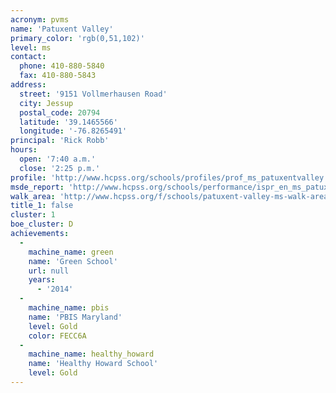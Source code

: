 ```yaml
---
acronym: pvms
name: 'Patuxent Valley'
primary_color: 'rgb(0,51,102)'
level: ms
contact:
  phone: 410-880-5840
  fax: 410-880-5843
address:
  street: '9151 Vollmerhausen Road'
  city: Jessup
  postal_code: 20794
  latitude: '39.1465566'
  longitude: '-76.8265491'
principal: 'Rick Robb'
hours:
  open: '7:40 a.m.'
  close: '2:25 p.m.'
profile: 'http://www.hcpss.org/schools/profiles/prof_ms_patuxentvalley.pdf'
msde_report: 'http://www.hcpss.org/schools/performance/ispr_en_ms_patuxentvalley.pdf'
walk_area: 'http://www.hcpss.org/f/schools/patuxent-valley-ms-walk-area.pdf'
title_1: false
cluster: 1
boe_cluster: D
achievements:
  -
    machine_name: green
    name: 'Green School'
    url: null
    years:
      - '2014'
  -
    machine_name: pbis
    name: 'PBIS Maryland'
    level: Gold
    color: FECC6A
  -
    machine_name: healthy_howard
    name: 'Healthy Howard School'
    level: Gold
---
```

